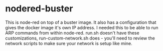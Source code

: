 # nodered-buster

This is node-red on top of a buster image. It also has a configuration that
gives the docker image it's own IP address. I needed this to be able to run ARP
commands from within node-red.  run.sh doesn't have these customizations,
run-custom-network.sh does - you'll need to review the network scripts to make
sure your network is setup like mine.

